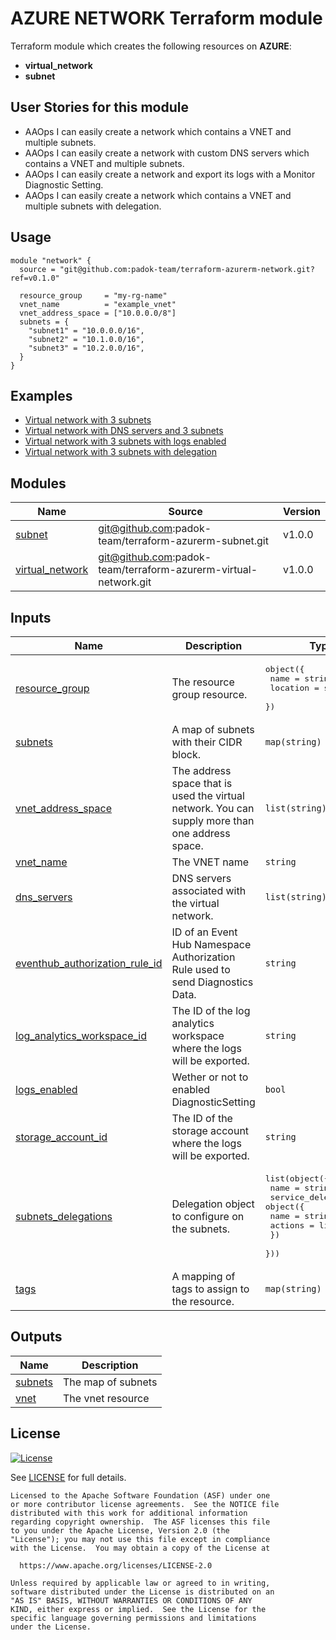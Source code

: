 # AZURE NETWORK Terraform module

Terraform module which creates the following resources on **AZURE**:
- **virtual_network**
- **subnet**

## User Stories for this module

- AAOps I can easily create a network which contains a VNET and multiple subnets.
- AAOps I can easily create a network with custom DNS servers which contains a VNET and multiple subnets.
- AAOps I can easily create a network and export its logs with a Monitor Diagnostic Setting.
- AAOps I can easily create a network which contains a VNET and multiple subnets with delegation.

## Usage

```hcl
module "network" {
  source = "git@github.com:padok-team/terraform-azurerm-network.git?ref=v0.1.0"

  resource_group     = "my-rg-name"
  vnet_name          = "example_vnet"
  vnet_address_space = ["10.0.0.0/8"]
  subnets = {
    "subnet1" = "10.0.0.0/16",
    "subnet2" = "10.1.0.0/16",
    "subnet3" = "10.2.0.0/16",
  }
}
```

## Examples

- [Virtual network with 3 subnets](examples/basic_network_example/main.tf)
- [Virtual network with DNS servers and 3 subnets](examples/network_with_dns/main.tf)
- [Virtual network with 3 subnets with logs enabled](examples/network_with_logging/main.tf)
- [Virtual network with 3 subnets with delegation](examples/network_with_subnet_delegation/main.tf)

<!-- BEGIN_TF_DOCS -->
## Modules

| Name | Source | Version |
|------|--------|---------|
| <a name="module_subnet"></a> [subnet](#module\_subnet) | git@github.com:padok-team/terraform-azurerm-subnet.git | v1.0.0 |
| <a name="module_virtual_network"></a> [virtual\_network](#module\_virtual\_network) | git@github.com:padok-team/terraform-azurerm-virtual-network.git | v1.0.0 |

## Inputs

| Name | Description | Type | Default | Required |
|------|-------------|------|---------|:--------:|
| <a name="input_resource_group"></a> [resource\_group](#input\_resource\_group) | The resource group resource. | <pre>object({<br>    name     = string<br>    location = string<br>  })</pre> | n/a | yes |
| <a name="input_subnets"></a> [subnets](#input\_subnets) | A map of subnets with their CIDR block. | `map(string)` | n/a | yes |
| <a name="input_vnet_address_space"></a> [vnet\_address\_space](#input\_vnet\_address\_space) | The address space that is used the virtual network. You can supply more than one address space. | `list(string)` | n/a | yes |
| <a name="input_vnet_name"></a> [vnet\_name](#input\_vnet\_name) | The VNET name | `string` | n/a | yes |
| <a name="input_dns_servers"></a> [dns\_servers](#input\_dns\_servers) | DNS servers associated with the virtual network. | `list(string)` | `null` | no |
| <a name="input_eventhub_authorization_rule_id"></a> [eventhub\_authorization\_rule\_id](#input\_eventhub\_authorization\_rule\_id) | ID of an Event Hub Namespace Authorization Rule used to send Diagnostics Data. | `string` | `null` | no |
| <a name="input_log_analytics_workspace_id"></a> [log\_analytics\_workspace\_id](#input\_log\_analytics\_workspace\_id) | The ID of the log analytics workspace where the logs will be exported. | `string` | `null` | no |
| <a name="input_logs_enabled"></a> [logs\_enabled](#input\_logs\_enabled) | Wether or not to enabled DiagnosticSetting | `bool` | `false` | no |
| <a name="input_storage_account_id"></a> [storage\_account\_id](#input\_storage\_account\_id) | The ID of the storage account where the logs will be exported. | `string` | `null` | no |
| <a name="input_subnets_delegations"></a> [subnets\_delegations](#input\_subnets\_delegations) | Delegation object to configure on the subnets. | <pre>list(object({<br>    name = string<br>    service_delegation = object({<br>      name    = string<br>      actions = list(string)<br>    })<br>  }))</pre> | `null` | no |
| <a name="input_tags"></a> [tags](#input\_tags) | A mapping of tags to assign to the resource. | `map(string)` | `null` | no |

## Outputs

| Name | Description |
|------|-------------|
| <a name="output_subnets"></a> [subnets](#output\_subnets) | The map of subnets |
| <a name="output_vnet"></a> [vnet](#output\_vnet) | The vnet resource |
<!-- END_TF_DOCS -->

## License

[![License](https://img.shields.io/badge/License-Apache%202.0-blue.svg)](https://opensource.org/licenses/Apache-2.0)

See [LICENSE](LICENSE) for full details.

```text
Licensed to the Apache Software Foundation (ASF) under one
or more contributor license agreements.  See the NOTICE file
distributed with this work for additional information
regarding copyright ownership.  The ASF licenses this file
to you under the Apache License, Version 2.0 (the
"License"); you may not use this file except in compliance
with the License.  You may obtain a copy of the License at

  https://www.apache.org/licenses/LICENSE-2.0

Unless required by applicable law or agreed to in writing,
software distributed under the License is distributed on an
"AS IS" BASIS, WITHOUT WARRANTIES OR CONDITIONS OF ANY
KIND, either express or implied.  See the License for the
specific language governing permissions and limitations
under the License.
```
